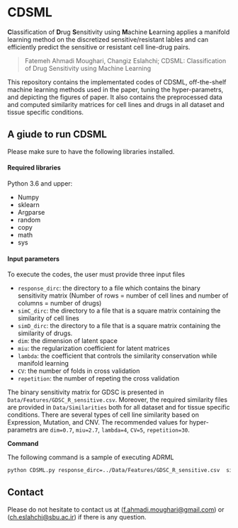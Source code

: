 # CDSML
**C**lassification of **D**rug **S**ensitivity using **M**achine **L**earning applies a manifold learning method on the discretized sensitive/resistant lables and can efficiently predict the sensitive or resistant cell line-drug pairs.
>Fatemeh Ahmadi Moughari, Changiz Eslahchi; CDSML: Classification of Drug Sensitivity using Machine Learning

This repository contains the implementated codes of CDSML, off-the-shelf machine learning methods used in the paper, tuning the hyper-parametrs, and depicting the figures of paper. It also contains the preprocessed data and computed similarity matrices for cell lines and drugs in all dataset and tissue specific conditions.

## A giude to run CDSML
Please make sure to have the following libraries installed.
#### Required libraries
Python 3.6 and upper:
- Numpy
- sklearn
- Argparse
- random
- copy
- math
- sys

#### Input parameters
To execute the codes, the user must provide three input files
- `response_dirc`: the directory to a file which contains the binary sensitivity matrix (Number of rows = number of cell lines and number of columns = number of drugs)
- `simC_dirc`: the directory to a file that is a square matrix containing the similarity of cell lines
- `simD_dirc`: the directory to a file that is a square matrix containing the similarity of drugs.
- `dim`: the dimension of latent space
- `miu`: the regularization coefficient for latent matrices
- `lambda`: the coefficient that controls the similarity conservation while manifold learning
- `CV`: the number of folds in cross validation
- `repetition`: the number of repeting the cross validation 

The binary sensitivity matrix for GDSC is presented in `Data/Features/GDSC_R_sensitive.csv`. Moreover, the required similarity files are provided in `Data/Similarities` both for all dataset  and for tissue specific conditions. There are several types of cell line similarity based on Expression, Mutation, and CNV.
The recommended values for hyper-parametrs are `dim=0.7`, `miu=2.7`, `lambda=4`, `CV=5`, `repetition=30`.

__Command__

The following command is a sample of executing ADRML
```sh
python CDSML.py response_dirc=../Data/Features/GDSC_R_sensitive.csv  simC_dirc=../Data/Similarities/GDSC_Expression.csv simD_dric=../Data/Similarities/GDSC_Chemical.csv dim=0.7 miu=2.7 lambda=4 CV=5 repetition=30
```

## Contact

Please do not hesitate to contact us at (f.ahmadi.moughari@gmail.com) or (ch.eslahchi@sbu.ac.ir) if there is any question. 


